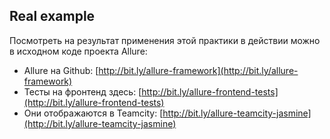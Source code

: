 ## Real example

Посмотреть на результат применения этой практики в действии можно в исходном коде проекта Allure:

* Allure на Github: [http://bit.ly/allure-framework](http://bit.ly/allure-framework)
* Тесты на фронтенд здесь: [http://bit.ly/allure-frontend-tests](http://bit.ly/allure-frontend-tests)
* Они отображаются в Teamcity: [http://bit.ly/allure-teamcity-jasmine](http://bit.ly/allure-teamcity-jasmine)